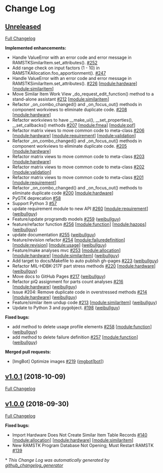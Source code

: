 # Change Log

## [Unreleased](https://github.com/ReliaQualAssociates/ramstk/tree/HEAD)

[Full Changelog](https://github.com/ReliaQualAssociates/ramstk/compare/v1.0.1...HEAD)

**Implemented enhancements:**

-  Handle ValueError with an error code and error message in RAMSTKSimilarItem.set\_attributes\(\). [\#252](https://github.com/ReliaQualAssociates/ramstk/issues/252)
-  Add range check on input factors \(1 - 10\) in RAMSTKAllocation.foo\_apportionment\(\). [\#247](https://github.com/ReliaQualAssociates/ramstk/issues/247)
- Handle ValueError with an error code and error message in RAMSTKSimilarItem.set\_attributes\(\). [\#226](https://github.com/ReliaQualAssociates/ramstk/issues/226) [[module:hardware](https://github.com/ReliaQualAssociates/ramstk/labels/module:hardware)] [[module:similaritem](https://github.com/ReliaQualAssociates/ramstk/labels/module:similaritem)]
- Move Similar Item Work View \_do\_request\_edit\_function\(\) method to a stand-alone assistant [\#212](https://github.com/ReliaQualAssociates/ramstk/issues/212) [[module:similaritem](https://github.com/ReliaQualAssociates/ramstk/labels/module:similaritem)]
- Refactor \_on\_combo\_changed\(\) and \_on\_focus\_out\(\) methods in component workviews to eliminate duplicate code. [\#208](https://github.com/ReliaQualAssociates/ramstk/issues/208) [[module:hardware](https://github.com/ReliaQualAssociates/ramstk/labels/module:hardware)]
- Refactor workviews to have \_\_make\_ui\(\), \_\_set\_properties\(\), \_\_set\_callbacks\(\) methods [\#207](https://github.com/ReliaQualAssociates/ramstk/issues/207) [[module:fmea](https://github.com/ReliaQualAssociates/ramstk/labels/module:fmea)] [[module:pof](https://github.com/ReliaQualAssociates/ramstk/labels/module:pof)]
- Refactor matrix views to move common code to meta-class [\#206](https://github.com/ReliaQualAssociates/ramstk/issues/206) [[module:hardware](https://github.com/ReliaQualAssociates/ramstk/labels/module:hardware)] [[module:requirement](https://github.com/ReliaQualAssociates/ramstk/labels/module:requirement)] [[module:validation](https://github.com/ReliaQualAssociates/ramstk/labels/module:validation)]
- Refactor \_on\_combo\_changed\(\) and \_on\_focus\_out\(\) methods in component workviews to eliminate duplicate code. [\#205](https://github.com/ReliaQualAssociates/ramstk/issues/205) [[module:hardware](https://github.com/ReliaQualAssociates/ramstk/labels/module:hardware)]
- Refactor matrix views to move common code to meta-class [\#203](https://github.com/ReliaQualAssociates/ramstk/issues/203) [[module:hardware](https://github.com/ReliaQualAssociates/ramstk/labels/module:hardware)]
- Refactor matrix views to move common code to meta-class [\#202](https://github.com/ReliaQualAssociates/ramstk/issues/202) [[module:validation](https://github.com/ReliaQualAssociates/ramstk/labels/module:validation)]
- Refactor matrix views to move common code to meta-class [\#201](https://github.com/ReliaQualAssociates/ramstk/issues/201) [[module:requirement](https://github.com/ReliaQualAssociates/ramstk/labels/module:requirement)]
- Refactor \_on\_combo\_changed\(\) and \_on\_focus\_out\(\) methods to eliminate duplicate code [\#200](https://github.com/ReliaQualAssociates/ramstk/issues/200) [[module:hardware](https://github.com/ReliaQualAssociates/ramstk/labels/module:hardware)]
- PyGTK deprecation [\#58](https://github.com/ReliaQualAssociates/ramstk/issues/58)
- Support Python 3 [\#57](https://github.com/ReliaQualAssociates/ramstk/issues/57)
- update requirement module to new API [\#260](https://github.com/ReliaQualAssociates/ramstk/pull/260) [[module:requirement](https://github.com/ReliaQualAssociates/ramstk/labels/module:requirement)] ([weibullguy](https://github.com/weibullguy))
- Feature/update programdb models [\#259](https://github.com/ReliaQualAssociates/ramstk/pull/259) ([weibullguy](https://github.com/weibullguy))
- feature/refactor function [\#256](https://github.com/ReliaQualAssociates/ramstk/pull/256) [[module:function](https://github.com/ReliaQualAssociates/ramstk/labels/module:function)] [[module:hazops](https://github.com/ReliaQualAssociates/ramstk/labels/module:hazops)] ([weibullguy](https://github.com/weibullguy))
- update documentation [\#255](https://github.com/ReliaQualAssociates/ramstk/pull/255) ([weibullguy](https://github.com/weibullguy))
- feature/revision refactor [\#254](https://github.com/ReliaQualAssociates/ramstk/pull/254) [[module:failuredefinition](https://github.com/ReliaQualAssociates/ramstk/labels/module:failuredefinition)] [[module:revision](https://github.com/ReliaQualAssociates/ramstk/labels/module:revision)] [[module:usage](https://github.com/ReliaQualAssociates/ramstk/labels/module:usage)] ([weibullguy](https://github.com/weibullguy))
- Feature/make analyses mvc [\#253](https://github.com/ReliaQualAssociates/ramstk/pull/253) [[module:allocation](https://github.com/ReliaQualAssociates/ramstk/labels/module:allocation)] [[module:hardware](https://github.com/ReliaQualAssociates/ramstk/labels/module:hardware)] [[module:similaritem](https://github.com/ReliaQualAssociates/ramstk/labels/module:similaritem)] ([weibullguy](https://github.com/weibullguy))
- Add target to docs/Makefile to auto publish gh-pages [\#223](https://github.com/ReliaQualAssociates/ramstk/pull/223) ([weibullguy](https://github.com/weibullguy))
- Refactor MIL-HDBK-217F part stress methods [\#220](https://github.com/ReliaQualAssociates/ramstk/pull/220) [[module:hardware](https://github.com/ReliaQualAssociates/ramstk/labels/module:hardware)] ([weibullguy](https://github.com/weibullguy))
- Move docs to GitHub Pages [\#217](https://github.com/ReliaQualAssociates/ramstk/pull/217) ([weibullguy](https://github.com/weibullguy))
- Refactor piQ assignment for parts count analyses [\#216](https://github.com/ReliaQualAssociates/ramstk/pull/216) [[module:hardware](https://github.com/ReliaQualAssociates/ramstk/labels/module:hardware)] ([weibullguy](https://github.com/weibullguy))
- Issue \#204: Remove duplicate code in overstressed methods [\#214](https://github.com/ReliaQualAssociates/ramstk/pull/214) [[module:hardware](https://github.com/ReliaQualAssociates/ramstk/labels/module:hardware)] ([weibullguy](https://github.com/weibullguy))
- Feature/similar item undup code [\#213](https://github.com/ReliaQualAssociates/ramstk/pull/213) [[module:similaritem](https://github.com/ReliaQualAssociates/ramstk/labels/module:similaritem)] ([weibullguy](https://github.com/weibullguy))
- Update to Python 3 and pygobject. [\#198](https://github.com/ReliaQualAssociates/ramstk/pull/198) ([weibullguy](https://github.com/weibullguy))

**Fixed bugs:**

- add method to delete usage profile elements [\#258](https://github.com/ReliaQualAssociates/ramstk/pull/258) [[module:function](https://github.com/ReliaQualAssociates/ramstk/labels/module:function)] ([weibullguy](https://github.com/weibullguy))
- add method to delete failure definition [\#257](https://github.com/ReliaQualAssociates/ramstk/pull/257) [[module:function](https://github.com/ReliaQualAssociates/ramstk/labels/module:function)] ([weibullguy](https://github.com/weibullguy))

**Merged pull requests:**

- \[ImgBot\] Optimize images [\#219](https://github.com/ReliaQualAssociates/ramstk/pull/219) ([imgbot[bot]](https://github.com/apps/imgbot))

## [v1.0.1](https://github.com/ReliaQualAssociates/ramstk/tree/v1.0.1) (2018-10-09)
[Full Changelog](https://github.com/ReliaQualAssociates/ramstk/compare/v1.0.0...v1.0.1)

## [v1.0.0](https://github.com/ReliaQualAssociates/ramstk/tree/v1.0.0) (2018-09-30)
[Full Changelog](https://github.com/ReliaQualAssociates/ramstk/compare/v1.0.0.rc1...v1.0.0)

**Fixed bugs:**

- Import Hardware Does Not Create Similar Item Table Records [\#140](https://github.com/ReliaQualAssociates/ramstk/issues/140) [[module:allocation](https://github.com/ReliaQualAssociates/ramstk/labels/module:allocation)] [[module:hardware](https://github.com/ReliaQualAssociates/ramstk/labels/module:hardware)] [[module:similaritem](https://github.com/ReliaQualAssociates/ramstk/labels/module:similaritem)]
- New RAMSTK Program Database Not Opening; Must Restart RAMSTK [\#139](https://github.com/ReliaQualAssociates/ramstk/issues/139)



\* *This Change Log was automatically generated by [github_changelog_generator](https://github.com/skywinder/Github-Changelog-Generator)*
